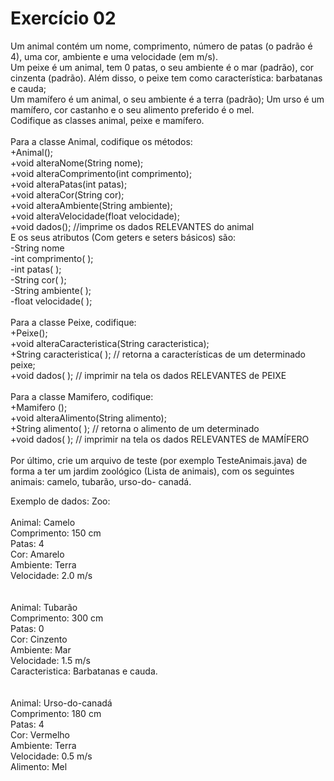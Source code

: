 # Exercício 02

Um animal contém um nome, comprimento, número de patas (o padrão é 4), uma cor,
ambiente e uma velocidade (em m/s).
<br>Um peixe é um animal, tem 0 patas, o seu ambiente é o mar (padrão), cor cinzenta (padrão).
Além disso, o peixe tem como característica: barbatanas e cauda;
<br>Um mamífero é um animal, o seu ambiente é a terra (padrão);
Um urso é um mamífero, cor castanho e o seu alimento preferido é o mel.
<br>Codifique as classes animal, peixe e mamífero.
<br><br>Para a classe Animal, codifique os métodos:
<br>+Animal();
<br>+void alteraNome(String nome);
<br>+void alteraComprimento(int comprimento);
<br>+void alteraPatas(int patas);
<br>+void alteraCor(String cor);
<br>+void alteraAmbiente(String ambiente);
<br>+void alteraVelocidade(float velocidade);
<br>+void dados(); //imprime os dados RELEVANTES do animal
<br>E os seus atributos (Com geters e seters básicos) são:
<br>-String nome
<br>-int comprimento( );
<br>-int patas( );
<br>-String cor( );
<br>-String ambiente( );
<br>-float velocidade( );
<br><br>Para a classe Peixe, codifique:
<br>+Peixe();
<br>+void alteraCaracteristica(String caracteristica);
<br>+String caracteristica( ); // retorna a características de um determinado peixe;
<br>+void dados( ); // imprimir na tela os dados RELEVANTES de PEIXE
<br><br>Para a classe Mamifero, codifique:
<br>+Mamifero ();
<br>+void alteraAlimento(String alimento);
<br>+String alimento( ); // retorna o alimento de um determinado
<br>+void dados( ); // imprimir na tela os dados RELEVANTES de MAMÍFERO
<br><br>Por último, crie um arquivo de teste (por exemplo TesteAnimais.java) de forma a ter um
jardim zoológico (Lista de animais), com os seguintes animais: camelo, tubarão, urso-do-
canadá.

Exemplo de dados:
Zoo:
<br>
<br>Animal: Camelo
<br>Comprimento: 150 cm
<br>Patas: 4
<br>Cor: Amarelo
<br>Ambiente: Terra
<br>Velocidade: 2.0 m/s
<br><br>
<br>Animal: Tubarão
<br>Comprimento: 300 cm
<br>Patas: 0
<br>Cor: Cinzento
<br>Ambiente: Mar
<br>Velocidade: 1.5 m/s
<br>Caracteristica: Barbatanas e cauda.
<br><br>
<br>Animal: Urso-do-canadá
<br>Comprimento: 180 cm
<br>Patas: 4
<br>Cor: Vermelho
<br>Ambiente: Terra
<br>Velocidade: 0.5 m/s
<br>Alimento: Mel
